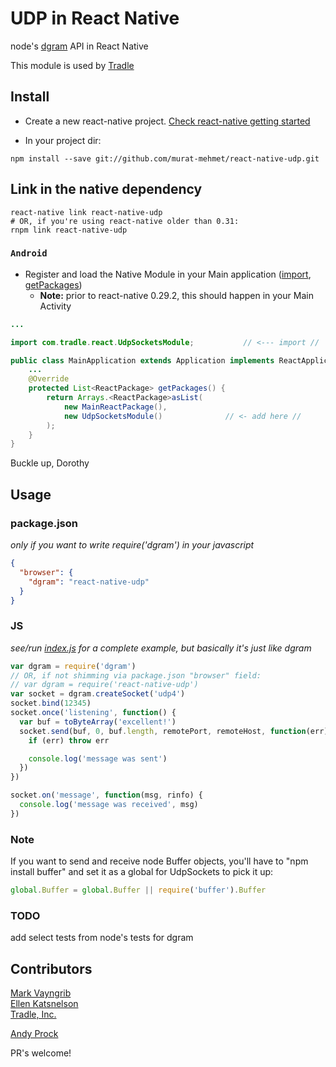 # UDP in React Native

node's [dgram](https://nodejs.org/api/dgram.html) API in React Native

This module is used by [Tradle](https://github.com/tradle)

## Install

* Create a new react-native project. [Check react-native getting started](http://facebook.github.io/react-native/docs/getting-started.html#content)

* In your project dir:
```
npm install --save git://github.com/murat-mehmet/react-native-udp.git
```

## Link in the native dependency

```
react-native link react-native-udp
# OR, if you're using react-native older than 0.31:
rnpm link react-native-udp
```

### `Android`

* Register and load the Native Module in your Main application
([import](examples/rctsockets/android/app/src/main/java/com/rctsockets/MainApplication.java#L11), [getPackages](examples/rctsockets/android/app/src/main/java/com/rctsockets/MainApplication.java#L28))
  * __Note:__ prior to react-native 0.29.2, this should happen in your Main Activity

```java
...

import com.tradle.react.UdpSocketsModule;			// <--- import //

public class MainApplication extends Application implements ReactApplication {
	...
	@Override
	protected List<ReactPackage> getPackages() {
		return Arrays.<ReactPackage>asList(
			new MainReactPackage(),
			new UdpSocketsModule()				// <- add here //
		);
	}
}
```

Buckle up, Dorothy

## Usage

### package.json

_only if you want to write require('dgram') in your javascript_

```json
{
  "browser": {
    "dgram": "react-native-udp"
  }
}
```

### JS

_see/run [index.js](examples/rctsockets) for a complete example, but basically it's just like dgram_

```js
var dgram = require('dgram')
// OR, if not shimming via package.json "browser" field:
// var dgram = require('react-native-udp')
var socket = dgram.createSocket('udp4')
socket.bind(12345)
socket.once('listening', function() {
  var buf = toByteArray('excellent!')
  socket.send(buf, 0, buf.length, remotePort, remoteHost, function(err) {
    if (err) throw err

    console.log('message was sent')
  })
})

socket.on('message', function(msg, rinfo) {
  console.log('message was received', msg)
})
```

### Note

If you want to send and receive node Buffer objects, you'll have to "npm install buffer" and set it as a global for UdpSockets to pick it up:

```js
global.Buffer = global.Buffer || require('buffer').Buffer
```

### TODO

add select tests from node's tests for dgram

## Contributors

[Mark Vayngrib](https://github.com/mvayngrib)  
[Ellen Katsnelson](https://github.com/pgmemk)  
[Tradle, Inc.](https://github.com/tradle/about/wiki)

[Andy Prock](https://github.com/aprock)  

PR's welcome!
